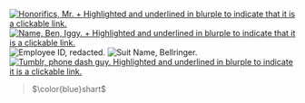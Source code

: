 [![Honorifics, Mr. + Highlighted and underlined in blurple to indicate that it is a clickable link.](https://media.discordapp.net/attachments/1149828716013301942/1149828765199900712/image.png)](https://prns.cc/vfuxk)
[![Name, Ben, Iggy. + Highlighted and underlined in blurple to indicate that it is a clickable link.](https://media.discordapp.net/attachments/1149828716013301942/1149829516236169328/image.png)](https://prns.cc/vfuxk)
![Employee ID, redacted.](https://media.discordapp.net/attachments/1149828716013301942/1149829868385751131/image.png)
![Suit Name, Bellringer.](https://media.discordapp.net/attachments/1149828716013301942/1149830125840519210/image.png)
[![Tumblr, phone dash guy. Highlighted and underlined in blurple to indicate it is a clickable link.](https://media.discordapp.net/attachments/1149828716013301942/1149830738640916480/image.png)](https://phone-guy.tumblr.com)
>$\color{blue}shart$
